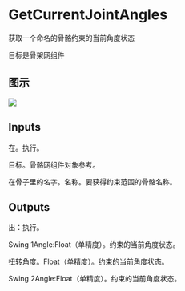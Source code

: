 # GetCurrentJointAngles

获取一个命名的骨骼约束的当前角度状态

目标是骨架网组件

## 图示

![]($-20221218-20274682.png)

## Inputs

在。执行。

目标。骨骼网组件对象参考。

在骨子里的名字。名称。要获得约束范围的骨骼名称。  

## Outputs

出：执行。

Swing 1Angle:Float（单精度）。约束的当前角度状态。

扭转角度。Float（单精度）。约束的当前角度状态。

Swing 2Angle:Float（单精度）。约束的当前角度状态。
